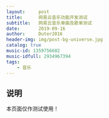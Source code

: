 ```yaml
---
layout:     post
title:      网易云音乐功能开发测试
subtitle:   网易云音乐单曲及歌单测试
date:       2019-09-16
author:     Duter2016
header-img: img/post-bg-universe.jpg
catalog: true
music-id: 1359756602
music-idfull: 2934967394
tags:
    - 音乐
---
```


## 说明
本页面仅作测试使用！



